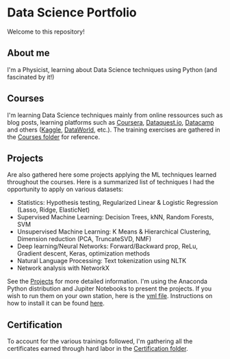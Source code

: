 # Data Science Portfolio
Welcome to this repository!

## About me
I'm a Physicist, learning about Data Science techniques using Python (and fascinated by it!)

## Courses
I'm learning Data Science techniques mainly from online ressources such as blog posts, learning platforms such as [Coursera](http://www.coursera.org), [Dataquest.io](http://www.dataquest.io), [Datacamp](http://www.datacamp.com) and others ([Kaggle](http://www.kaggle.com), [DataWorld](http://data.world), etc.).
The training exercises are gathered in the [Courses folder](_Courses/) for reference.

## Projects
Are also gathered here some projects applying the ML techniques learned throughout the courses.  Here is a summarized list of techniques I had the opportunity to apply on various datasets:
- Statistics: Hypothesis testing, Regularized Linear & Logistic Regression (Lasso, Ridge, ElasticNet)
- Supervised Machine Learning: Decision Trees, kNN, Random Forests, SVM
- Unsupervised Machine Learning: K Means & Hierarchical Clustering, Dimension reduction (PCA, TruncateSVD, NMF)
- Deep learning/Neural Networks: Forward/Backward prop, ReLu, Gradient descent, Keras, optimization methods
- Natural Language Processing: Text tokenization using NLTK
- Network analysis with NetworkX

See the [Projects](_Projects/README.md) for more detailed information.  I'm using the Anaconda Python distribution and Jupiter Notebooks to present the projects.  If you wish to run them on your own station, here is the [yml file](_Projects/_Env/py36.yml).  Instructions on how to install it can be found [here](https://conda.io/docs/user-guide/tasks/manage-environments.html#creating-an-environment-from-an-environment-yml-file).



## Certification
To account for the various trainings followed, I'm gathering all the certificates earned through hard labor in the [Certification folder](_Certifications).